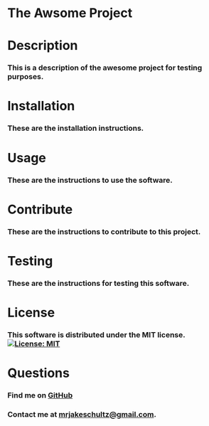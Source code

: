 # The Awsome Project

# Description

### This is a description of the awesome project for testing purposes.

# Installation

### These are the installation instructions.

# Usage

### These are the instructions to use the software.

# Contribute

### These are the instructions to contribute to this project.

# Testing

### These are the instructions for testing this software.

# License

### This software is distributed under the MIT license. [![License: MIT](https://img.shields.io/badge/License-MIT-yellow.svg)](https://opensource.org/licenses/MIT)

# Questions

### Find me on [GitHub](https://github.com/mrjakeschultz)

### Contact me at [mrjakeschultz@gmail.com](mrjakeschultz@gmail.com).
